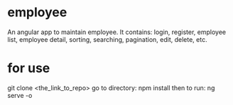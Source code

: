 # employee
An angular app to maintain employee. It contains: login, register, employee list, employee detail, sorting, searching, pagination, edit, delete, etc.

# for use
git clone <the_link_to_repo>
go to directory:
npm install
then to run:
ng serve -o
